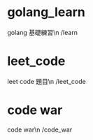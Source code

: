 # golang_learn
golang 基礎練習\n
/learn


# leet_code
leet code 題目\n
/leet_code

# code war
code war\n
/code_war

